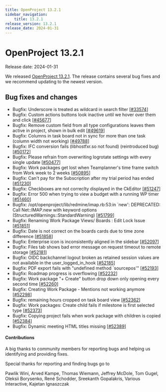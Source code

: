 ```yaml
---
title: OpenProject 13.2.1
sidebar_navigation:
    title: 13.2.1
release_version: 13.2.1
release_date: 2024-01-31
---
```


# OpenProject 13.2.1

Release date: 2024-01-31

We released [OpenProject 13.2.1](https://community.openproject.com/versions/1991).
The release contains several bug fixes and we recommend updating to the newest version.

<!--more-->

## Bug fixes and changes

<!-- Warning: Anything within the below lines will be automatically removed by the release script -->
<!-- BEGIN AUTOMATED SECTION -->

- Bugfix: Underscore is treated as wildcard in search filter \[[#33574](https://community.openproject.com/wp/33574)\]
- Bugfix: Custom actions buttons look inactive until we hover over them and click \[[#45677](https://community.openproject.com/wp/45677)\]
- Bugfix: Remove custom field from all type configurations leaves them active in project, shown in bulk edit \[[#49619](https://community.openproject.com/wp/49619)\]
- Bugfix: Columns in task board not in sync for more than one task (column width not working)  \[[#49788](https://community.openproject.com/wp/49788)\]
- Bugfix: IFC conversion fails (libhostfxr.so not found) (reintroduced bug) \[[#50172](https://community.openproject.com/wp/50172)\]
- Bugfix: Please refrain from overwriting logrotate settings with every single update \[[#50477](https://community.openproject.com/wp/50477)\]
- Bugfix: Work packages get lost when Teamplanner's time frame switch from Work week to 2 weeks \[[#50895](https://community.openproject.com/wp/50895)\]
- Bugfix: Can't pay for the Subscription after my trial period has ended \[[#51230](https://community.openproject.com/wp/51230)\]
- Bugfix: Checkboxes are not correclty displayed in the CkEditor \[[#51247](https://community.openproject.com/wp/51247)\]
- Bugfix: Error 500 when trying to view a budget with a running WP timer \[[#51460](https://community.openproject.com/wp/51460)\]
- Bugfix: /opt/openproject/lib/redmine/imap.rb:53:in `new': DEPRECATED: Call Net::IMAP.new with keyword options (StructuredWarnings::StandardWarning) \[[#51799](https://community.openproject.com/wp/51799)\]
- Bugfix: Renaming Work Package Views/ Boards : Edit Lock Issue \[[#51851](https://community.openproject.com/wp/51851)\]
- Bugfix: Date is not correct on the boards cards due to time zone difference \[[#51858](https://community.openproject.com/wp/51858)\]
- Bugfix: Enterprise icon is inconsistently aligned in the sidebar \[[#52097](https://community.openproject.com/wp/52097)\]
- Bugfix: Files tab shows bad error message on request timeout to remote storage \[[#52181](https://community.openproject.com/wp/52181)\]
- Bugfix: OIDC backchannel logout broken as retained session values are not available in the user_logged_in_hook \[[#52185](https://community.openproject.com/wp/52185)\]
- Bugfix: PDF export fails with "undefined method `sourcepos'" \[[#52193](https://community.openproject.com/wp/52193)\]
- Bugfix: Roadmap progress is overflowing \[[#52232](https://community.openproject.com/wp/52232)\]
- Bugfix: Work package "+ Create" button drop down only opening every second time \[[#52260](https://community.openproject.com/wp/52260)\]
- Bugfix: Creating Work Package - Mentions not working anymore \[[#52298](https://community.openproject.com/wp/52298)\]
- Bugfix: remaining hours cropped on task board view \[[#52362](https://community.openproject.com/wp/52362)\]
- Bugfix: Work packages: Create child fails if milestone is first selected type \[[#52373](https://community.openproject.com/wp/52373)\]
- Bugfix: Copying project fails when work package with children is copied \[[#52384](https://community.openproject.com/wp/52384)\]
- Bugfix: Dynamic meeting HTML titles missing \[[#52389](https://community.openproject.com/wp/52389)\]

<!-- END AUTOMATED SECTION -->
<!-- Warning: Anything above this line will be automatically removed by the release script -->

#### Contributions
A big thanks to community members for reporting bugs and helping us identifying and providing fixes.

Special thanks for reporting and finding bugs go to

Pawlik Wini, Arved Kampe, Thomas Wiemann, Jeffrey McDole, Tom Gugel, Oleksii Borysenko, René Schodder, Sreekanth Gopalakris, Various Interactive, Kajetan Ignaszczak
